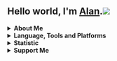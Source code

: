 ## Hello world, I'm <a href="https://alanlengkoan.com">Alan</a>.<img src="https://raw.githubusercontent.com/MartinHeinz/MartinHeinz/master/wave.gif" width="30px">

<details>
    <summary><b>About Me</b></summary>
    <br>
    <ul>
        <li>Moslty using <b><a href="https://www.php.net/">PHP</a></b> and <b><a
                    href="https://www.javascript.com/">JavaScript</a></b> in Web Development.</li>
        <li>Currently learning <b><a href="https://nodejs.org/">Node js</a></b> and <b><a
                    href="https://expressjs.com/">Express js</a></b>.</li>
        <li>Interested in learning <b><a href="https://www.python.org/">Python</a></b> and <b><a
                    href="https://www.djangoproject.com/">Django</a></b> for Web Development.</li>
        <li>Interested in learning <b><a href="https://dart.dev/">Dart</a></b> and <b><a
                    href="https://flutter.dev/">Flutter</a></b> for Mobile App Development.</li>
        <li>Basket Ball, Anime, Manga, Climbing.</li>
    </ul>
</details>

<details>
    <summary><b>Language, Tools and Platforms</b></summary>
    <br>
    <p>
        <img src="https://img.shields.io/badge/php-%23777BB4.svg?&style=for-the-badge&logo=php&logoColor=white"
            alt="PHP">
        <img src="https://img.shields.io/badge/javascript-%23F7DF1E.svg?&style=for-the-badge&logo=javascript&logoColor=white"
            alt="JavaScript">
        <img src="https://img.shields.io/badge/python-3670A0.svg?&style=for-the-badge&logo=python&logoColor=white"
            alt="Python">
        <img src="https://img.shields.io/badge/dart-%230175C2.svg?&style=for-the-badge&logo=dart&logoColor=white"
            alt="Dart">
        <img src="https://img.shields.io/badge/html5-%23E34F26.svg?&style=for-the-badge&logo=html5&logoColor=white"
            alt="HTML3">
        <img src="https://img.shields.io/badge/css3-%231572B6.svg?&style=for-the-badge&logo=css3&logoColor=white"
            alt="CSS3">
        <img src="https://img.shields.io/badge/codeigniter-%23EF4223.svg?&style=for-the-badge&logo=codeigniter&logoColor=white"
            alt="CodeIgniter">
        <img src="https://img.shields.io/badge/symfony-%23000000.svg?&style=for-the-badge&logo=symfony&logoColor=white"
            alt="Symfony">
        <img src="https://img.shields.io/badge/laravel-%23FF2D20.svg?&style=for-the-badge&logo=laravel&logoColor=white"
            alt="Laravel">
        <img src="https://img.shields.io/badge/django-%23092E20.svg?&style=for-the-badge&logo=django&logoColor=white"
            alt="Django">
        <img src="https://img.shields.io/badge/express-%23404d59.svg?&style=for-the-badge&logo=express&logoColor=white"
            alt="Express">
        <img src="https://img.shields.io/badge/flutter-%2302569B.svg?&style=for-the-badge&logo=flutter&logoColor=white"
            alt="Flutter">
        <img src="https://img.shields.io/badge/composer-A52A2A.svg?&style=for-the-badge&logo=composer&logoColor=white"
            alt="Composer">
        <img src="https://img.shields.io/badge/npm-%23000000.svg?&style=for-the-badge&logo=npm&logoColor=white"
            alt="NPM">
        <img src="https://img.shields.io/badge/netlify-%23000000.svg?&style=for-the-badge&logo=netlify&logoColor=#00C7B7"
            alt="Netlify">
        <img src="https://img.shields.io/badge/heroku-%23430098.svg?&style=for-the-badge&logo=heroku&logoColor=white"
            alt="Heroku">
        <img src="https://img.shields.io/badge/firebase-ffca28?style=for-the-badge&logo=firebase&logoColor=black"
            alt="Heroku">
        <img src="https://img.shields.io/badge/git-%23F05033.svg?&style=for-the-badge&logo=git&logoColor=white"
            alt="Git">
        <img src="https://img.shields.io/badge/github-%23121011.svg?&style=for-the-badge&logo=github&logoColor=white"
            alt="Github">
        <img src="https://img.shields.io/badge/gitlab-%23181717.svg?&style=for-the-badge&logo=gitlab&logoColor=white"
            alt="Gitlab">
        <img src="https://img.shields.io/badge/bitbucket-%230047B3.svg?&style=for-the-badge&logo=bitbucket&logoColor=white"
            alt="BitBucket">
        <img src="https://img.shields.io/badge/atom-%2366595C.svg?&style=for-the-badge&logo=atom&logoColor=white"
            alt="Atom">
        <img src="https://img.shields.io/badge/Visual%20Studio%20Code-0078d7.svg?style=for-the-badge&logo=visual-studio-code&logoColor=white"
            alt="VisualStudioCode">
        <img src="https://img.shields.io/badge/mysql-%2300f.svg?style=for-the-badge&logo=mysql&logoColor=white"
            alt="Mysql">
        <img src="https://img.shields.io/badge/MariaDB-003545?style=for-the-badge&logo=mariadb&logoColor=whit"
            alt="MariaDB">
        <img src="https://img.shields.io/badge/jquery-%230769AD.svg?style=for-the-badge&logo=jquery&logoColor=white"
            alt="JQuery">
        <img src="https://img.shields.io/badge/bootstrap-%23563D7C.svg?style=for-the-badge&logo=bootstrap&logoColor=white"
            alt="JQuery">
    </p>
</details>

<details>
    <summary><b>Statistic</b></summary>
    <br>
    <img src="https://komarev.com/ghpvc/?username=alanlengkoan&color=blue" />
    <img src="https://wakatime.com/badge/user/638af379-202d-4593-9c1b-71e44d84f43d.svg" alt="Total time coded since Aug 20 2019" />

<!--START_SECTION:waka-->

```text
From: 16 April 2022 - To: 23 April 2022

PHP              12 hrs 58 mins  ⣿⣿⣿⣿⣿⣿⣿⣿⣿⣿⣿⣿⣿⣿⣤⣀⣀⣀⣀⣀⣀⣀⣀⣀⣀   57.34 %
Dart             6 hrs 31 mins   ⣿⣿⣿⣿⣿⣿⣿⣄⣀⣀⣀⣀⣀⣀⣀⣀⣀⣀⣀⣀⣀⣀⣀⣀⣀   28.82 %
Blade Template   1 hr 46 mins    ⣿⣿⣀⣀⣀⣀⣀⣀⣀⣀⣀⣀⣀⣀⣀⣀⣀⣀⣀⣀⣀⣀⣀⣀⣀   07.87 %
Bash             35 mins         ⣶⣀⣀⣀⣀⣀⣀⣀⣀⣀⣀⣀⣀⣀⣀⣀⣀⣀⣀⣀⣀⣀⣀⣀⣀   02.64 %
Text             16 mins         ⣤⣀⣀⣀⣀⣀⣀⣀⣀⣀⣀⣀⣀⣀⣀⣀⣀⣀⣀⣀⣀⣀⣀⣀⣀   01.23 %
JSON             13 mins         ⣤⣀⣀⣀⣀⣀⣀⣀⣀⣀⣀⣀⣀⣀⣀⣀⣀⣀⣀⣀⣀⣀⣀⣀⣀   01.01 %
```

<!--END_SECTION:waka-->

<p>
    <img src="https://github-readme-stats.vercel.app/api?username=alanlengkoan&show_icons=true&theme=dark" />
    <img src="https://github-readme-stats.vercel.app/api/top-langs/?username=alanlengkoan&layout=compact&theme=dark" />
</p>
</details>

<details>
    <summary><b>Support Me</b></summary>
    <br>
    <p>
        Lastly, don't forget to support and treat me with a coffee cup, if you find what you are looking for in my
        repo so I can be excited to share a code that can help you. <strong>Thank you very
            much!&nbsp;</strong>&#128522;&nbsp;&#128522;
    </p>
    <a href="https://saweria.co/alanlengkoan">
        <img src="./img/saweria.png" width="150" />
    </a>
    <a href="https://trakteer.id/alanlengkoan">
        <img src="./img/trakteer.png" width="120" />
    </a>
</details>